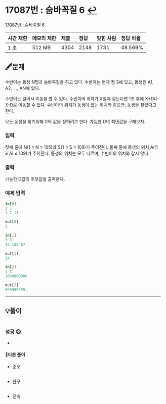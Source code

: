 # 17087번 : 숨바꼭질 6 [↩](../../acmicpc)

[17087번 : 숨바꼭질 6](https://www.acmicpc.net/problem/17087)

| 시간 제한 | 메모리 제한 | 제출 | 정답 | 맞힌 사람 | 정답 비율 |
| :-------- | :---------- | :--- | :--- | :-------- | :-------- |
| 1 초      | 512 MB      | 4304 | 2148 | 1731      | 48.569%   |

## 🖋️문제

수빈이는 동생 N명과 숨바꼭질을 하고 있다. 수빈이는 현재 점 S에 있고, 동생은 A1, A2, ..., AN에 있다.

수빈이는 걸어서 이동을 할 수 있다. 수빈이의 위치가 X일때 걷는다면 1초 후에 X+D나 X-D로 이동할 수 있다. 수빈이의 위치가 동생이 있는 위치와 같으면, 동생을 찾았다고 한다.

모든 동생을 찾기위해 D의 값을 정하려고 한다. 가능한 D의 최댓값을 구해보자.

### 입력

첫째 줄에 N(1 ≤ N ≤ 105)과 S(1 ≤ S ≤ 109)가 주어진다. 둘째 줄에 동생의 위치 Ai(1 ≤ Ai ≤ 109)가 주어진다. 동생의 위치는 모두 다르며, 수빈이의 위치와 같지 않다.

### 출력

가능한 D값의 최댓값을 출력한다.

### 예제 입력

```python
in[0]
3 3
1 7 11

out[0]
2

in[1]
3 81
33 105 57

out[1]
24

in[2]
1 1
1000000000

out[2]
999999999
```

---

## 💡풀이

```python

```

### 성공 😊
* 


#### 🤝다른 풀이

* 준오


```python

```

* 찬구

```java

```

* 진숙

```java

```

